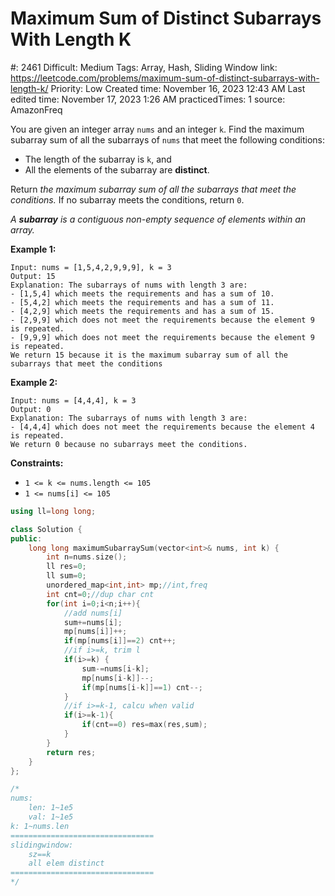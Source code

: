 # Maximum Sum of Distinct Subarrays With Length K

#: 2461
Difficult: Medium
Tags: Array, Hash, Sliding Window
link: https://leetcode.com/problems/maximum-sum-of-distinct-subarrays-with-length-k/
Priority: Low
Created time: November 16, 2023 12:43 AM
Last edited time: November 17, 2023 1:26 AM
practicedTimes: 1
source: AmazonFreq

You are given an integer array `nums` and an integer `k`. Find the maximum subarray sum of all the subarrays of `nums` that meet the following conditions:

- The length of the subarray is `k`, and
- All the elements of the subarray are **distinct**.

Return *the maximum subarray sum of all the subarrays that meet the conditions.* If no subarray meets the conditions, return `0`.

*A **subarray** is a contiguous non-empty sequence of elements within an array.*

**Example 1:**

```
Input: nums = [1,5,4,2,9,9,9], k = 3
Output: 15
Explanation: The subarrays of nums with length 3 are:
- [1,5,4] which meets the requirements and has a sum of 10.
- [5,4,2] which meets the requirements and has a sum of 11.
- [4,2,9] which meets the requirements and has a sum of 15.
- [2,9,9] which does not meet the requirements because the element 9 is repeated.
- [9,9,9] which does not meet the requirements because the element 9 is repeated.
We return 15 because it is the maximum subarray sum of all the subarrays that meet the conditions

```

**Example 2:**

```
Input: nums = [4,4,4], k = 3
Output: 0
Explanation: The subarrays of nums with length 3 are:
- [4,4,4] which does not meet the requirements because the element 4 is repeated.
We return 0 because no subarrays meet the conditions.

```

**Constraints:**

- `1 <= k <= nums.length <= 105`
- `1 <= nums[i] <= 105`

```cpp
using ll=long long;

class Solution {
public:
    long long maximumSubarraySum(vector<int>& nums, int k) {
        int n=nums.size();
        ll res=0;
        ll sum=0;
        unordered_map<int,int> mp;//int,freq
        int cnt=0;//dup char cnt
        for(int i=0;i<n;i++){
            //add nums[i]
            sum+=nums[i];
            mp[nums[i]]++;
            if(mp[nums[i]]==2) cnt++;
            //if i>=k, trim l
            if(i>=k) {
                sum-=nums[i-k];
                mp[nums[i-k]]--;
                if(mp[nums[i-k]]==1) cnt--;
            }
            //if i>=k-1, calcu when valid
            if(i>=k-1){
                if(cnt==0) res=max(res,sum);
            }
        }
        return res;
    }
};

/*
nums:
    len: 1~1e5
    val: 1~1e5
k: 1~nums.len
================================
slidingwindow:
    sz==k
    all elem distinct
================================
*/
```